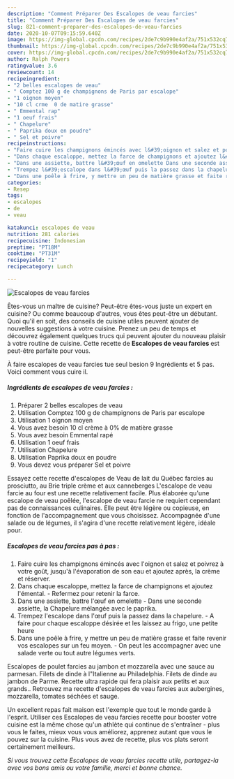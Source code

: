 ```yaml
---
description: "Comment Préparer Des Escalopes de veau farcies"
title: "Comment Préparer Des Escalopes de veau farcies"
slug: 821-comment-preparer-des-escalopes-de-veau-farcies
date: 2020-10-07T09:15:59.640Z
image: https://img-global.cpcdn.com/recipes/2de7c9b990e4af2a/751x532cq70/escalopes-de-veau-farcies-photo-principale-de-la-recette.jpg
thumbnail: https://img-global.cpcdn.com/recipes/2de7c9b990e4af2a/751x532cq70/escalopes-de-veau-farcies-photo-principale-de-la-recette.jpg
cover: https://img-global.cpcdn.com/recipes/2de7c9b990e4af2a/751x532cq70/escalopes-de-veau-farcies-photo-principale-de-la-recette.jpg
author: Ralph Powers
ratingvalue: 3.6
reviewcount: 14
recipeingredient:
- "2 belles escalopes de veau"
- " Comptez 100 g de champignons de Paris par escalope"
- "1 oignon moyen"
- "10 cl crme  0 de matire grasse"
- " Emmental rap"
- "1 oeuf frais"
- " Chapelure"
- " Paprika doux en poudre"
- " Sel et poivre"
recipeinstructions:
- "Faire cuire les champignons émincés avec l&#39;oignon et salez et poivrez à votre goût, jusqu&#39;à l&#39;évaporation de son eau et ajoutez après, la crème et réserver."
- "Dans chaque escaloppe, mettez la farce de champignons et ajoutez l&#39;émental. Refermez pour retenir la farce."
- "Dans une assiette, battre l&#39;œuf en omelette Dans une seconde assiette, la Chapelure mélangée avec le paprika."
- "Trempez l&#39;escalope dans l&#39;œuf puis la passez dans la chapelure. A faire pour chaque escaloppe désirée et les laissez au frigo, une petite heure"
- "Dans une poêle à frire, y mettre un peu de matière grasse et faite revenir vos escalopes sur un feu moyen. On peut les accompagner avec une salade verte ou tout autre légumes verts."
categories:
- Resep
tags:
- escalopes
- de
- veau

katakunci: escalopes de veau 
nutrition: 281 calories
recipecuisine: Indonesian
preptime: "PT18M"
cooktime: "PT31M"
recipeyield: "1"
recipecategory: Lunch

---
```



![Escalopes de veau farcies](https://img-global.cpcdn.com/recipes/2de7c9b990e4af2a/751x532cq70/escalopes-de-veau-farcies-photo-principale-de-la-recette.jpg)

Êtes-vous un maître de cuisine? Peut-être êtes-vous juste un expert en cuisine? Ou comme beaucoup d'autres, vous êtes peut-être un débutant. Quoi qu'il en soit, des conseils de cuisine utiles peuvent ajouter de nouvelles suggestions à votre cuisine. Prenez un peu de temps et découvrez également quelques trucs qui peuvent ajouter du nouveau plaisir à votre routine de cuisine. Cette recette de <strong> Escalopes de veau farcies </strong> est peut-être parfaite pour vous.

<!--inarticleads1-->

À faire escalopes de veau farcies tue seul besion 9 Ingrédients et 5 pas. Voici comment vous cuire il.

##### Ingrédients de escalopes de veau farcies :

1. Préparer 2 belles escalopes de veau
1. Utilisation  Comptez 100 g de champignons de Paris par escalope
1. Utilisation 1 oignon moyen
1. Vous avez besoin 10 cl crème à 0% de matière grasse
1. Vous avez besoin  Emmental rapé
1. Utilisation 1 oeuf frais
1. Utilisation  Chapelure
1. Utilisation  Paprika doux en poudre
1. Vous devez vous préparer  Sel et poivre


Essayez cette recette d&#39;escalopes de Veau de lait du Québec farcies au prosciutto, au Brie triple crème et aux canneberges L&#39;escalope de veau farcie au four est une recette relativement facile. Plus élaborée qu&#39;une escalope de veau poêlée, l&#39;escalope de veau farcie ne requiert cependant pas de connaissances culinaires. Elle peut être légère ou copieuse, en fonction de l&#39;accompagnement que vous choisissez. Accompagnée d&#39;une salade ou de légumes, il s&#39;agira d&#39;une recette relativement légère, idéale pour. 

<!--inarticleads2-->

##### Escalopes de veau farcies pas à pas :

1. Faire cuire les champignons émincés avec l&#39;oignon et salez et poivrez à votre goût, jusqu&#39;à l&#39;évaporation de son eau et ajoutez après, la crème et réserver.
1. Dans chaque escaloppe, mettez la farce de champignons et ajoutez l&#39;émental. - Refermez pour retenir la farce.
1. Dans une assiette, battre l&#39;œuf en omelette - Dans une seconde assiette, la Chapelure mélangée avec le paprika.
1. Trempez l&#39;escalope dans l&#39;œuf puis la passez dans la chapelure. - A faire pour chaque escaloppe désirée et les laissez au frigo, une petite heure
1. Dans une poêle à frire, y mettre un peu de matière grasse et faite revenir vos escalopes sur un feu moyen. - On peut les accompagner avec une salade verte ou tout autre légumes verts.


Escalopes de poulet farcies au jambon et mozzarella avec une sauce au parmesan. Filets de dinde à l&#34;Italienne au Philadelphia. Filets de dinde au jambon de Parme. Recette ultra rapide qui fera plaisir aux petits et aux grands.. Retrouvez ma recette d&#39;escalopes de veau farcies aux aubergines, mozzarella, tomates séchées et sauge. 

<!--inarticleads1-->

<p>
Un excellent repas fait maison est l'exemple que tout le monde garde à l'esprit. Utiliser ces Escalopes de veau farcies recette pour booster votre cuisine est la même chose qu'un athlète qui continue de s'entraîner - plus vous le faites, mieux vous vous améliorez, apprenez autant que vous le pouvez sur la cuisine. Plus vous avez de recette, plus vos plats seront certainement meilleurs.
</p>

<p>
<i>Si vous trouvez cette Escalopes de veau farcies recette utile, partagez-la avec vos bons amis ou votre famille, merci et bonne chance.</i>
</p>
